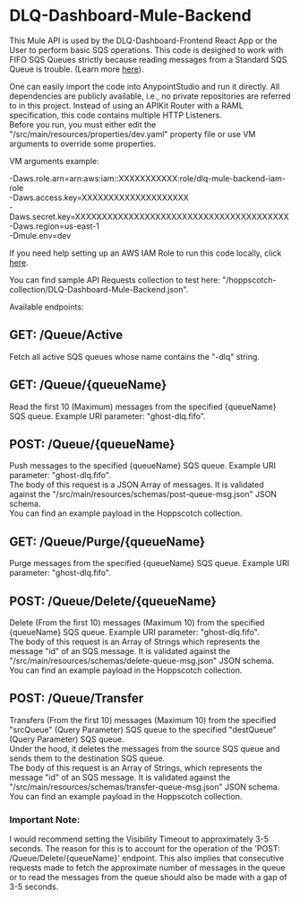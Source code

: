 # DLQ-Dashboard-Mule-Backend

This Mule API is used by the DLQ-Dashboard-Frontend React App or the User to perform basic SQS operations. This code is designed to work with FIFO SQS Queues strictly because reading messages from a Standard SQS Queue is trouble. (Learn more [here](https://help.salesforce.com/s/articleView?id=001119110&type=1)).

One can easily import the code into AnypointStudio and run it directly. All dependencies are publicly available, i.e., no private repositories are referred to in this project. Instead of using an APIKit Router with a RAML specification, this code contains multiple HTTP Listeners.\
Before you run, you must either edit the "/src/main/resources/properties/dev.yaml" property file or use VM arguments to override some properties.

VM arguments example:

-Daws.role.arn=arn:aws:iam::XXXXXXXXXXX:role/dlq-mule-backend-iam-role\
-Daws.access.key=XXXXXXXXXXXXXXXXXXXX\
-Daws.secret.key=XXXXXXXXXXXXXXXXXXXXXXXXXXXXXXXXXXXXXXXX\
-Daws.region=us-east-1\
-Dmule.env=dev

If you need help setting up an AWS IAM Role to run this code locally, click [here](https://www.loveleshkalonia.com/2023/08/role-based-aws-setup-for-mulesoft-s3-connectors-on-new-object-component.html#:~:text=and%20Private%20Space.-,Local%20Run%20Setup,-As%20previously%20mentioned).

You can find sample API Requests collection to test here: "/hoppscotch-collection/DLQ-Dashboard-Mule-Backend.json".

Available endpoints:

## GET: /Queue/Active

Fetch all active SQS queues whose name contains the "-dlq" string.

## GET: /Queue/{queueName}

Read the first 10 (Maximum) messages from the specified {queueName} SQS queue. Example URI parameter: "ghost-dlq.fifo".

## POST: /Queue/{queueName}

Push messages to the specified {queueName} SQS queue. Example URI parameter: "ghost-dlq.fifo".\
The body of this request is a JSON Array of messages. It is validated against the "/src/main/resources/schemas/post-queue-msg.json" JSON schema.\
You can find an example payload in the Hoppscotch collection.

## GET: /Queue/Purge/{queueName}

Purge messages from the specified {queueName} SQS queue. Example URI parameter: "ghost-dlq.fifo".

## POST: /Queue/Delete/{queueName}

Delete (From the first 10) messages (Maximum 10) from the specified {queueName} SQS queue. Example URI parameter: "ghost-dlq.fifo".\
The body of this request is an Array of Strings which represents the message "id" of an SQS message. It is validated against the "/src/main/resources/schemas/delete-queue-msg.json" JSON schema.\
You can find an example payload in the Hoppscotch collection.

## POST: /Queue/Transfer

Transfers (From the first 10) messages (Maximum 10) from the specified "srcQueue" (Query Parameter) SQS queue to the specified "destQueue" (Query Parameter) SQS queue.\
Under the hood, it deletes the messages from the source SQS queue and sends them to the destination SQS queue.\
The body of this request is an Array of Strings, which represents the message "id" of an SQS message. It is validated against the "/src/main/resources/schemas/transfer-queue-msg.json" JSON schema.\
You can find an example payload in the Hoppscotch collection.

### Important Note:

I would recommend setting the Visibility Timeout to approximately 3-5 seconds. The reason for this is to account for the operation of the 'POST: /Queue/Delete/{queueName}' endpoint. This also implies that consecutive requests made to fetch the approximate number of messages in the queue or to read the messages from the queue should also be made with a gap of 3-5 seconds.